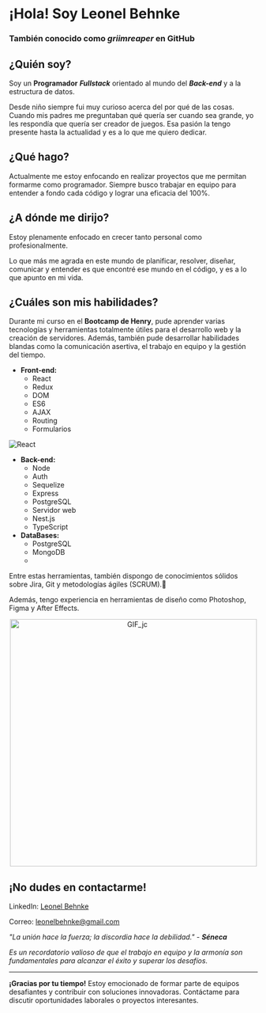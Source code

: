 # **¡Hola! Soy Leonel Behnke**
### También conocido como _griimreaper_ en GitHub

## **¿Quién soy?**
Soy un **Programador** ***Fullstack*** orientado al mundo del ***Back-end*** y a la estructura de datos.

Desde niño siempre fui muy curioso acerca del por qué de las cosas. Cuando mis padres me preguntaban qué quería ser cuando sea grande, yo les respondía que quería ser creador de juegos. Esa pasión la tengo presente hasta la actualidad y es a lo que me quiero dedicar.

## **¿Qué hago?**
Actualmente me estoy enfocando en realizar proyectos que me permitan formarme como programador. Siempre busco trabajar en equipo para entender a fondo cada código y lograr una eficacia del 100%.

## **¿A dónde me dirijo?**
Estoy plenamente enfocado en crecer tanto personal como profesionalmente.

Lo que más me agrada en este mundo de planificar, resolver, diseñar, comunicar y entender es que encontré ese mundo en el código, y es a lo que apunto en mi vida.

## **¿Cuáles son mis habilidades?**
Durante mi curso en el **Bootcamp de Henry**, pude aprender varias tecnologías y herramientas totalmente útiles para el desarrollo web y la creación de servidores. Además, también pude desarrollar habilidades blandas como la comunicación asertiva, el trabajo en equipo y la gestión del tiempo.

- **Front-end:**
  - React
  - Redux
  - DOM
  - ES6
  - AJAX
  - Routing
  - Formularios

![React](https://banner2.cleanpng.com/20180720/zia/kisspng-react-javascript-library-web-development-vue-js-funding-icon-5b51604fbf7995.0841849115320597277843.jpg)
- **Back-end:**
  - Node
  - Auth
  - Sequelize
  - Express
  - PostgreSQL
  - Servidor web
  - Nest.js
  - TypeScript
- **DataBases:**
  - PostgreSQL
  - MongoDB
  - 

Entre estas herramientas, también dispongo de conocimientos sólidos sobre Jira, Git y metodologías ágiles (SCRUM).:rugby_football:

Además, tengo experiencia en herramientas de diseño como Photoshop, Figma y After Effects.

<p align="center">
  <img src="https://78.media.tumblr.com/69b74540b716c22f78bacdff91f02bf2/tumblr_inline_p80m8wJkm61r4kz8i_540.gif" alt="GIF_jc" width="500"/>
</p>

## ¡No dudes en contactarme!

LinkedIn: [Leonel Behnke](https://www.linkedin.com/in/leonelbehnkedev/)

Correo: [leonelbehnke@gmail.com](mailto:leonelbehnke@gmail.com)

*"La unión hace la fuerza; la discordia hace la debilidad."* - ***Séneca***

*Es un recordatorio valioso de que el trabajo en equipo y la armonía son fundamentales para alcanzar el éxito y superar los desafíos.*

---

**¡Gracias por tu tiempo!** Estoy emocionado de formar parte de equipos desafiantes y contribuir con soluciones innovadoras. Contáctame para discutir oportunidades laborales o proyectos interesantes.

